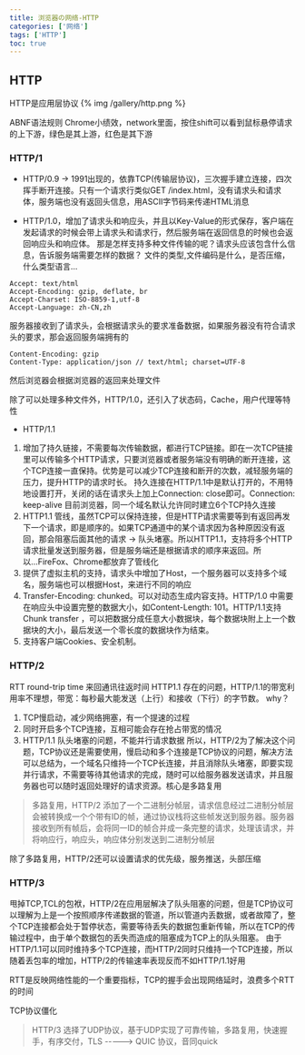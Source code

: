 ```yaml
---
title: 浏览器の网络-HTTP
categories: ['网络']
tags: ['HTTP']
toc: true
---
```


## HTTP
HTTP是应用层协议
{% img /gallery/http.png %}
<!--more-->

ABNF语法规则
Chrome小绩效，network里面，按住shift可以看到鼠标悬停请求的上下游，绿色是其上游，红色是其下游

### HTTP/1
- HTTP/0.9 -> 1991出现的，依靠TCP(传输层协议)，三次握手建立连接，四次挥手断开连接。只有一个请求行类似GET /index.html，没有请求头和请求体，服务端也没有返回头信息，用ASCII字节码来传递HTML消息

- HTTP/1.0，增加了请求头和响应头，并且以Key-Value的形式保存，客户端在发起请求的时候会带上请求头和请求行，然后服务端在返回信息的时候也会返回响应头和响应体。
那是怎样支持多种文件传输的呢？请求头应该包含什么信息，告诉服务端需要怎样的数据？
文件的类型,文件编码是什么，是否压缩，什么类型语言...
```
Accept: text/html
Accept-Encoding: gzip, deflate, br
Accept-Charset: ISO-8859-1,utf-8
Accept-Language: zh-CN,zh

```
  服务器接收到了请求头，会根据请求头的要求准备数据，如果服务器没有符合请求头的要求，那会返回服务端拥有的

  ```
  Content-Encoding: gzip
  Content-Type: application/json // text/html; charset=UTF-8
  ```
  然后浏览器会根据浏览器的返回来处理文件

  除了可以处理多种文件外，HTTP/1.0，还引入了状态码，Cache，用户代理等特性

- HTTP/1.1
1. 增加了持久链接，不需要每次传输数据，都进行TCP链接。即在一次TCP链接里可以传输多个HTTP请求，只要浏览器或者服务端没有明确的断开连接，这个TCP连接一直保持。优势是可以减少TCP连接和断开的次数，减轻服务端的压力，提升HTTP的请求时长。
持久连接在HTTP/1.1中是默认打开的，不用特地设置打开，关闭的话在请求头上加上Connection: close即可。Connection: keep-alive
目前浏览器，同一个域名默认允许同时建立6个TCP持久连接
2. HTTP1.1 管线，虽然TCP可以保持连接，但是HTTP请求需要等到有返回再发下一个请求，即是顺序的。如果TCP通道中的某个请求因为各种原因没有返回，那会阻塞后面其他的请求 -> 队头堵塞。所以HTTP1.1，支持将多个HTTP请求批量发送到服务器，但是服务端还是根据请求的顺序来返回。所以...FireFox、Chrome都放弃了管线化
3. 提供了虚拟主机的支持，请求头中增加了Host，一个服务器可以支持多个域名，服务端也可以根据Host，来进行不同的响应
4. Transfer-Encoding: chunked。可以对动态生成内容支持。HTTP/1.0 中需要在响应头中设置完整的数据大小，如Content-Length: 101。HTTP/1.1支持Chunk transfer ，可以把数据分成任意大小数据块，每个数据块附上上一个数据块的大小，最后发送一个零长度的数据块作为结束。
5. 支持客户端Cookies、安全机制。

### HTTP/2
RTT round-trip time 来回通讯往返时间
HTTP1.1 存在的问题，HTTP/1.1的带宽利用率不理想，带宽：每秒最大能发送（上行）和接收（下行）的字节数。
why？
1. TCP慢启动，减少网络拥塞，有一个提速的过程
2. 同时开启多个TCP连接，互相可能会存在抢占带宽的情况
3. HTTP/1.1 队头堵塞的问题，不能并行请求数据
所以，HTTP/2为了解决这个问题，TCP协议还是需要使用，慢启动和多个连接是TCP协议的问题，解决方法可以总结为，一个域名只维持一个TCP长连接，并且消除队头堵塞，即要实现并行请求，不需要等待其他请求的完成，随时可以给服务器发送请求，并且服务器也可以随时返回处理好的请求资源。核心是多路复用
> 多路复用，HTTP/2 添加了一个二进制分帧层，请求信息经过二进制分帧层会被转换成一个个带有ID的帧，通过协议栈将这些帧发送到服务器。服务器接收到所有帧后，会将同一ID的帧合并成一条完整的请求，处理该请求，并将响应行，响应头，响应体分别发送到二进制分帧层

除了多路复用，HTTP/2还可以设置请求的优先级，服务推送，头部压缩

### HTTP/3
甩掉TCP,TCL的包袱，HTTP/2在应用层解决了队头阻塞的问题，但是TCP协议可以理解为上是一个按照顺序传递数据的管道，所以管道内丢数据，或者故障了，整个TCP连接都会处于暂停状态，需要等待丢失的数据包重新传输，所以在TCP的传输过程中，由于单个数据包的丢失而造成的阻塞成为TCP上的队头阻塞。
由于HTTP/1.1可以同时维持多个TCP连接，而HTTP/2同时只维持一个TCP连接，所以随着丢包率的增加，HTTP/2的传输速率表现反而不如HTTP/1.1好用

RTT是反映网络性能的一个重要指标，TCP的握手会出现网络延时，浪费多个RTT的时间

TCP协议僵化

> HTTP/3 选择了UDP协议，基于UDP实现了可靠传输，多路复用，快速握手，有序交付，TLS -----> QUIC 协议，音同quick